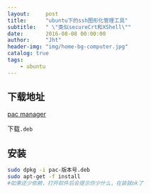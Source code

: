 ```yaml
---
layout:     post
title:      "ubuntu下的ssh图形化管理工具"
subtitle:   " \"类似secureCrt和XShell\""
date:       2016-08-08 00:00:00
author:     "Jht"
header-img: "img/home-bg-computer.jpg"
catalog: true
tags:
    - ubuntu
---
```


##  下载地址

[pac manager](#http://sites.google.com/site/davidtv/)

下载`.deb`

## 安装

```bash
sudo dpkg -i pac-版本号.deb
sudo apt-get -f install
#如果还少依赖，打开软件后会提示你少什么，在装就ok了
```
